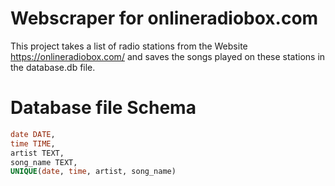 # Webscraper for onlineradiobox.com

This project takes a list of radio stations from the Website https://onlineradiobox.com/ and saves the songs played on these stations in the database.db file.

# Database file Schema

```SQL
date DATE,
time TIME,
artist TEXT,
song_name TEXT,
UNIQUE(date, time, artist, song_name)
```
